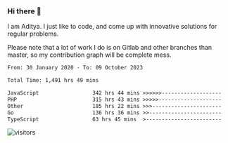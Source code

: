 ### Hi there 👋

I am Aditya. I just like to code, and come up with innovative solutions for regular problems.

Please note that a lot of work I do is on Gitlab and other branches than master, so my contribution graph will be complete mess.

<!--START_SECTION:waka-->

```txt
From: 30 January 2020 - To: 09 October 2023

Total Time: 1,491 hrs 49 mins

JavaScript                 342 hrs 44 mins >>>>>>-------------------   22.98 %
PHP                        315 hrs 43 mins >>>>>--------------------   21.16 %
Other                      185 hrs 22 mins >>>----------------------   12.43 %
Go                         136 hrs 36 mins >>-----------------------   09.16 %
TypeScript                 63 hrs 45 mins  >------------------------   04.27 %
```

<!--END_SECTION:waka-->

![visitors](https://visitor-badge.glitch.me/badge?page_id=BrainBuzzer.visitor-badge&left_color=green&right_color=red)
